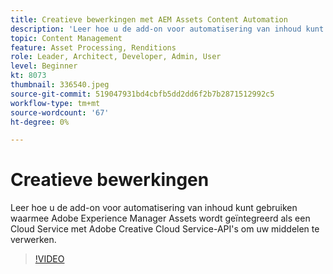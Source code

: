 ```yaml
---
title: Creatieve bewerkingen met AEM Assets Content Automation
description: 'Leer hoe u de add-on voor automatisering van inhoud kunt gebruiken waarmee Adobe Experience Manager Assets wordt geïntegreerd als een Cloud Service met Adobe Creative Cloud Service-API''s om uw middelen te verwerken. '
topic: Content Management
feature: Asset Processing, Renditions
role: Leader, Architect, Developer, Admin, User
level: Beginner
kt: 8073
thumbnail: 336540.jpeg
source-git-commit: 519047931bd4cbfb5dd2dd6f2b7b2871512992c5
workflow-type: tm+mt
source-wordcount: '67'
ht-degree: 0%

---
```



# Creatieve bewerkingen

Leer hoe u de add-on voor automatisering van inhoud kunt gebruiken waarmee Adobe Experience Manager Assets wordt geïntegreerd als een Cloud Service met Adobe Creative Cloud Service-API&#39;s om uw middelen te verwerken.

>[!VIDEO](https://video.tv.adobe.com/v/336540?quality=12&learn=on)
